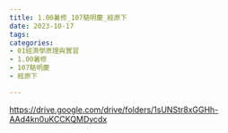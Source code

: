 ```yaml
---
title: 1.00暑修_107駱明慶_經原下
date: 2023-10-17
tags: 
categories:
- 01經濟學原理與實習
- 1.00暑修
- 107駱明慶
- 經原下

---
```

https://drive.google.com/drive/folders/1sUNStr8xGGHh-AAd4kn0uKCCKQMDycdx
